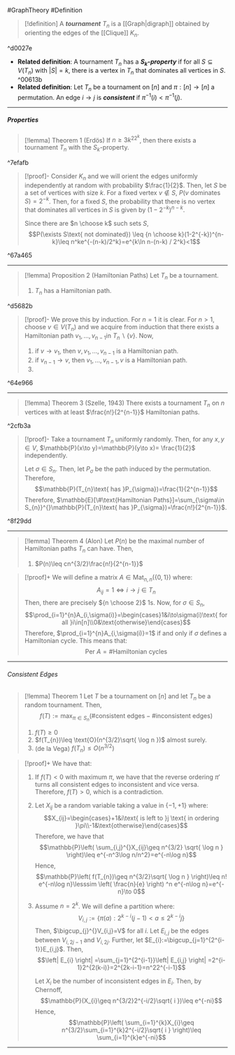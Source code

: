 #GraphTheory #Definition 

> [!definition]
> A ***tournament*** $T_{n}$ is a [[Graph|digraph]] obtained by orienting the edges of the [[Clique]] $K_{n}$. 

^d0027e

- **Related definition**: A tournament $T_{n}$ has a ***$S_{k}$-property*** if for all $S\subseteq V(T_{n})$ with $\left| S \right|= k$, there is a vertex in $T_{n}$ that dominates all vertices in $S$.  ^00613b
- **Related definition**: Let $T_{n}$ be a tournament on $[n]$ and $\pi:[n]\to[n]$ a permutation. An edge $i\to j$ is ***consistent*** if $\pi ^{-1}(i)<\pi ^{-1}(j)$. 
---
##### Properties
> [!lemma] Theorem 1 (Erdös)
> If $n\geq 3k^22^k$, then there exists a tournament $T_{n}$ with the $S_{k}$-property.

^7efafb

> [!proof]-
> Consider $K_{n}$ and we will orient the edges uniformly independently at random with probability $\frac{1}{2}$. Then, let $S$ be a set of vertices with size $k$. For a fixed vertex $v\notin S$, $P(v\text{ dominates }S)=2^{-k}$. Then, for a fixed $S$, the probability that there is no vertex that dominates all vertices in $S$ is given by $(1-2^{-k})^{n-k}$. 
> 
> Since there are $n \choose k$ such sets $S$, $$P(\exists S\text{ not dominated}) \leq {n \choose k}(1-2^{-k})^{n-k}\leq n^ke^{-(n-k)/2^k}=e^{k\ln n-(n-k) / 2^k}<1$$

^67a465

---
> [!lemma] Proposition 2 (Hamiltonian Paths)
> Let $T_{n}$ be a tournament. 
> 1. $T_{n}$ has a Hamiltonian path.

^d5682b

> [!proof]-
> We prove this by induction. For $n=1$ it is clear. For $n>1$, choose $v\in V(T_{n})$ and we acquire from induction that there exists a Hamiltonian path $v_{1},\dots,v_{n-1}$in $T_{n} \backslash\{ v \}$.  Now, 
> 1. if $v\to v_{1}$, then $v,v_{1},\dots,v_{n-1}$ is a Hamiltonian path.
> 2. if $v_{n-1}\to v$, then $v_{1},\dots,v_{n-1},v$ is a Hamiltonian path.
> 3. 

^64e966

---
> [!lemma] Theorem 3 (Szelle, 1943)
> There exists a tournament $T_{n}$ on $n$ vertices with at least $\frac{n!}{2^{n-1}}$ Hamiltonian paths.

^2cfb3a

> [!proof]-
> Take a tournament $T_{n}$ uniformly randomly. Then, for any $x,y\in V$, $\mathbb{P}(x\to y)=\mathbb{P}(y\to x)= \frac{1}{2}$ independently. 
> 
> Let $\sigma\in S_{n}$. Then, let $P_{\sigma}$ be the path induced by the permutation. Therefore, $$\mathbb{P}(T_{n}\text{ has }P_{\sigma})=\frac{1}{2^{n-1}}$$Therefore, $\mathbb{E}[\#\text{Hamiltonian Paths}]=\sum_{\sigma\in S_{n}}^{}\mathbb{P}(T_{n}\text{ has }P_{\sigma})=\frac{n!}{2^{n-1}}$.

^8f29dd

---
> [!lemma] Theorem 4 (Alon)
> Let $P(n)$ be the maximal number of Hamiltonian paths $T_{n}$ can have. Then, 
> 1. $P(n)\leq cn^{3/2}\frac{n!}{2^{n-1}}$

> [!proof]+
> We will define a matrix $A\in \text{Mat}_{n,n}(\{ 0,1 \})$ where: $$A_{ij}=1 \iff i\to j\in T_{n}$$Then, there are precisely ${n \choose 2}$ 1s. Now, for $\sigma\in S_{n}$, $$\prod_{i=1}^{n}A_{i,\sigma(i)}=\begin{cases}1&i\to\sigma(i)\text{ for all }i\in[n]\\0&\text{otherwise}\end{cases}$$Therefore, $\prod_{i=1}^{n}A_{i,\sigma(i)}=1$ if and only if $\sigma$ defines a Hamiltonian cycle. This means that: $$\text{Per }A=\#\text{Hamiltonian cycles}$$

---
###### Consistent Edges

> [!lemma] Theorem 1
> Let $T$ be a tournament on $[n]$ and let $T_{n}$ be a random tournament. Then, $$f(T):=\max_{\pi\in S_{n}}\left( \#\text{consistent edges}-\#\text{inconsistent edges} \right) $$
> 1. $f(T)\geq 0$
> 2. $f(T_{n})\leq \text{O}(n^{3/2}\sqrt{ \log n })$ almost surely. 
> 3. (de la Vega) $f(T_{n})\leq O(n^{3/2})$

> [!proof]+
> We have that:
> 1. If $f(T)<0$ with maximum $\pi$, we have that the reverse ordering $\pi'$ turns all consistent edges to inconsistent and vice versa. Therefore, $f(T)>0$, which is a contradiction.
> 2. Let $X_{ij}$ be a random variable taking a value in $\{ -1,+1 \}$ where: $$X_{ij}=\begin{cases}+1&i\text{ is left to  }j \text{ in ordering }\pi\\-1&\text{otherwise}\end{cases}$$Therefore, we have that $$\mathbb{P}\left( \sum_{i,j}^{}X_{ij}\geq n^{3/2} \sqrt{ \log n } \right)\leq e^{-n^3\log n/n^2}=e^{-n\log n}$$Hence, $$\mathbb{P}\left( f(T_{n})\geq n^{3/2}\sqrt{ \log n } \right)\leq n! e^{-n\log n}\lesssim \left( \frac{n}{e} \right) ^n e^{-n\log n}=e^{-n}\to 0$$
> 3. Assume $n=2^k$. We will define a partition where: $$V_{i,j}:=\{ \pi(a):2^{k-i}(j-1)<a\leq 2^{k-i}j \}$$Then, $\bigcup_{j}^{}V_{i,j}=V$ for all $i$. Let $E_{i,j}$ be the edges between $V_{i,2j-1}$ and $V_{i,2j}$. Further, let $E_{i}:=\bigcup_{j=1}^{2^{i-1}}E_{i,j}$. Then, $$\left| E_{i} \right| =\sum_{j=1}^{2^{i-1}}\left| E_{i,j} \right| =2^{i-1}2^{2(k-i)}=2^{2k-i-1}=n^22^{-i-1}$$
>    
>    Let $X_{i}$ be the number of inconsistent edges in $E_{i}$. Then, by Chernoff, $$\mathbb{P}(X_{i}\geq n^{3/2}2^{-i/2}\sqrt{ i })\leq e^{-ni}$$Hence, $$\mathbb{P}\left( \sum_{i=1}^{k}X_{i}\geq n^{3/2}\sum_{i=1}^{k}2^{-i/2}\sqrt{ i } \right)\leq \sum_{i=1}^{k}e^{-ni}$$
---
